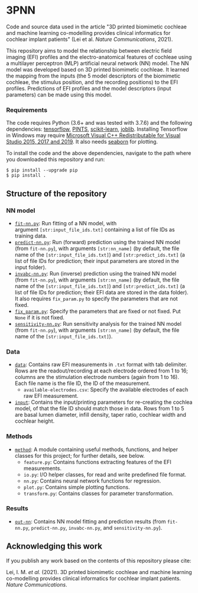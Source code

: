 # 3PNN

Code and source data used in the article "3D printed biomimetic cochleae and machine learning co-modelling provides clinical informatics for cochlear implant patients" (Lei et al. _Nature Communications_, 2021).

This repository aims to model the relationship between electric field imaging (EFI) profiles and the electro-anatomical features of cochleae using a multilayer perceptron (MLP) artificial neural network (NN) model.
The NN model was developed based on 3D printed biomimetic cochleae.
It learned the mapping from the inputs (the 5 model descriptors of the biomimetic cochleae, the stimulus position, and the recording positions) to the EFI profiles.
Predictions of EFI profiles and the model descriptors (input parameters) can be made using this model.

### Requirements

The code requires Python (3.6+ and was tested with 3.7.6) and the following dependencies:
[tensorflow](https://www.tensorflow.org/install),
[PINTS](https://github.com/pints-team/pints#installing-pints),
[scikit-learn](https://scikit-learn.org/stable/install.html),
[joblib](https://joblib.readthedocs.io/en/latest/installing.html).
Installing Tensorflow in Windows may require [Microsoft Visual C++ Redistributable for Visual Studio 2015, 2017 and 2019](https://support.microsoft.com/en-us/help/2977003/the-latest-supported-visual-c-downloads).
It also needs [seaborn](https://seaborn.pydata.org/installing.html) for plotting.

To install the code and the above dependencies, navigate to the path where you downloaded this repository and run:
```
$ pip install --upgrade pip
$ pip install .
```


## Structure of the repository

### NN model
- [`fit-nn.py`](./fit-nn.py): Run fitting of a NN model, with argument `[str:input_file_ids.txt]`
                              containing a list of file IDs as training data. 
- [`predict-nn.py`](./predict-nn.py): Run (forward) prediction using the trained NN model (from `fit-nn.py`),
                                      with arguments `[str:nn_name]` (by default, the file name of the `[str:input_file_ids.txt]`)
                                      and `[str:predict_ids.txt]` (a list of file IDs for prediction;
                                      their input parameters are stored in the input folder).
- [`invabc-nn.py`](./invabc-nn.py): Run (inverse) prediction using the trained NN model (from `fit-nn.py`),
                                    with arguments `[str:nn_name]` (by default, the file name of the `[str:input_file_ids.txt]`)
                                    and `[str:predict_ids.txt]` (a list of file IDs for prediction;
                                    their EFI data are stored in the data folder).
                                    It also requires `fix_param.py` to specify the parameters that are not fixed.
- [`fix_param.py`](./fix_param.py): Specify the parameters that are fixed or not fixed. Put `None` if it is not fixed.
- [`sensitivity-nn.py`](./sensitivity-nn.py): Run sensitivity analysis for the trained NN model (from `fit-nn.py`),
                                              with arguments `[str:nn_name]` (by default, the file name of the `[str:input_file_ids.txt]`).


### Data
- [`data`](./data): Contains raw EFI measurements in `.txt` format with tab delimiter.
                    Rows are the readout/recording at each electrode ordered from 1 to 16;
                    columns are the stimulation electrode numbers (again from 1 to 16).
                    Each file name is the file ID, the ID of the measurement.
  - `available-electrodes.csv`: Specify the available electrodes of each raw EFI measurement.
- [`input`](./input): Contains the input/printing parameters for re-creating the cochlea model,
                      of that the file ID should match those in data.
                      Rows from 1 to 5 are basal lumen diameter, infill density, taper ratio, cochlear width and cochlear height.


### Methods
- [`method`](./method): A module containing useful methods, functions, and helper classes for this project; for further details, see below.
  - `feature.py`: Contains functions extracting features of the EFI measurements.
  - `io.py`: I/O helper classes, for read and write predefined file format.
  - `nn.py`: Contains neural network functions for regression.
  - `plot.py`: Contains simple plotting functions.
  - `transform.py`: Contains classes for parameter transformation.


### Results
- [`out-nn`](./out-nn): Contains NN model fitting and prediction results (from `fit-nn.py`, `predict-nn.py`, `invabc-nn.py`, and `sensitivity-nn.py`).


## Acknowledging this work

If you publish any work based on the contents of this repository please cite:

Lei, I. M. _et al._ (2021). 3D printed biomimetic cochleae and machine learning co-modelling provides clinical informatics for cochlear implant patients. _Nature Communications_.
